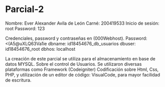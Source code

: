 # Parcial-2
Nombre: Ever Alexander Avila de León
Carné: 200419533
Inicio de sesión: root
Password: 123

Credenciales, password y contraseñas en (000Webhost).
Password: <(A5@uXLQ63Va1ie
dbname: id18454676_db_usuarios
dbuser: id18454676_root
dbhos: localhost

La creación de este parcial se utiliza para el almacenamiento en base de datos MYSQL. Sobre el control de Usuarios.
Se utilizaron diversas plataformas como Framework (Codeigniter)
Codificación sobre Html, Css, PHP, y utilización de un editor de código: VisualCode, para mayor facilidad de escritura.
